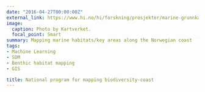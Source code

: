 ```yaml
---
date: "2016-04-27T00:00:00Z"
external_link: https://www.hi.no/hi/forskning/prosjekter/marine-grunnkart-i-kystsonen
image:
  caption: Photo by Kartverket.
  focal_point: Smart
summary: Mapping marine habitats/key areas along the Norwegian coast  `external_link`.
tags:
- Machine Learning
- SDM
- Benthic habitat mapping
- GIS

title: National program for mapping biodiversity-coast
---
```



